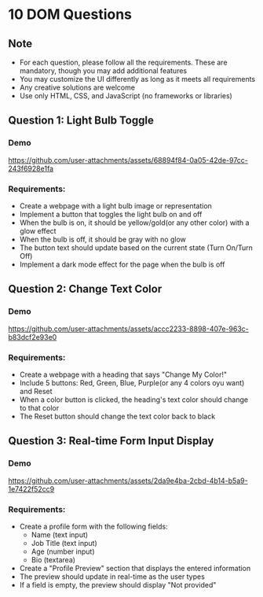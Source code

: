 # 10 DOM Questions

## Note
- For each question, please follow all the requirements. These are mandatory, though you may add additional features
- You may customize the UI differently as long as it meets all requirements
- Any creative solutions are welcome
- Use only HTML, CSS, and JavaScript (no frameworks or libraries)


## Question 1: Light Bulb Toggle

### Demo 

https://github.com/user-attachments/assets/68894f84-0a05-42de-97cc-243f6928e1fa

### Requirements:
- Create a webpage with a light bulb image or representation
- Implement a button that toggles the light bulb on and off
- When the bulb is on, it should be yellow/gold(or any other color) with a glow effect
- When the bulb is off, it should be gray with no glow
- The button text should update based on the current state (Turn On/Turn Off)
- Implement a dark mode effect for the page when the bulb is off


## Question 2: Change Text Color

### Demo 

https://github.com/user-attachments/assets/accc2233-8898-407e-963c-b83dcf2e93e0

### Requirements:

- Create a webpage with a heading that says "Change My Color!"
- Include 5 buttons: Red, Green, Blue, Purple(or any 4 colors oyu want) and Reset 
- When a color button is clicked, the heading's text color should change to that color
- The Reset button should change the text color back to black


## Question 3: Real-time Form Input Display

### Demo 

https://github.com/user-attachments/assets/2da9e4ba-2cbd-4b14-b5a9-1e7422f52cc9

### Requirements:
- Create a profile form with the following fields:
  - Name (text input)
  - Job Title (text input)
  - Age (number input)
  - Bio (textarea)
- Create a "Profile Preview" section that displays the entered information
- The preview should update in real-time as the user types
- If a field is empty, the preview should display "Not provided"